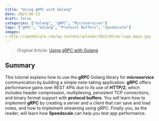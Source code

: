 ```yaml
---
title: "Using gRPC with Golang"
date: 2023-06-13
draft: false
categories: ["Golang", "gRPC", "Microservices"]
tags: ["gRPC", "Golang", "Protocol Buffers", "Speedscale"]
images:
- http://speedscale.com/wp-content/uploads/2022/05/Go-Logo_Aqua.jpg
---
```


> Original Article: [Using gRPC with Golang](http://speedscale.com/blog/using-grpc-with-golang/)

## Summary

This tutorial explains how to use the **gRPC** Golang library for **microservice** communication by building a simple note-taking application. **gRPC** offers performance gains over REST APIs due to its use of **HTTP/2**, which includes header compression, multiplexing, persistent TCP connections, and binary format support with **protocol buffers**. You will learn how to implement **gRPC** by creating a server and a client that can save and load notes, and how to implement streaming using gRPC. Finally you, as the reader, will learn how **Speedscale** can help you test app performance.
